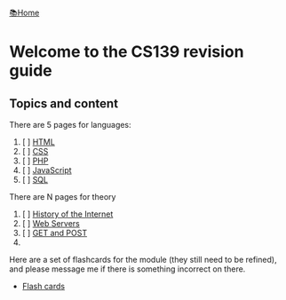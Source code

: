 <flex style="display:flex; justify-content:space-between;">
<a href="../index.html">📚Home</a>
</flex>

# Welcome to the CS139 revision guide

## Topics and content

There are 5 pages for languages:

1. [ ] [HTML](Lang1.html)
2. [ ] [CSS](Lang2.html)
3. [ ] [PHP](Lang3.html)
4. [ ] [JavaScript](Lang4.html)
4. [ ] [SQL](Lang5.html)

There are N pages for theory

1. [ ] [History of the Internet](Theory1.html)
2. [ ] [Web Servers](Theory2.html)
3. [ ] [GET and POST](Theory2.html)
4. 



Here are a set of flashcards for the module (they still need to be refined), and please message me if there is something incorrect on there.

- [Flash cards](https://quizlet.com/_99cgos?x=1jqt&i=18al03)
